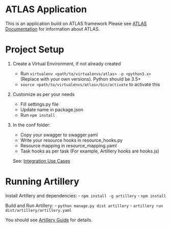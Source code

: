 ATLAS Application
=======

This is an application build on ATLAS framework
Please see [ATLAS Documentation](https://code.jtg.tools/jtg/atlas/README.md) for information about ATLAS.

Project Setup
======

1. Create a Virtual Environment, if not already created
    - Run `virtualenv <path/to/virtualenvs/atlas> -p <python3.x>`
     (Replace <variables> with your own versions). Python should be 3.5+
    - `source <path/to/virtualenvs/atlas>/bin/activate` to activate this

1. Customize as per your needs
    - Fill settings.py file
    - Update name in package.json
    - Run `npm install`

1. In the conf folder:
    - Copy your swagger to swagger.yaml
    - Write your resource hooks in resource_hooks.py
    - Resource mapping in resource_mapping.yaml
    - Task hooks as per task (For example, Artillery hooks are hooks.js)

    See: [Integration Use Cases](https://code.jtg.tools/jtg/atlas/docs/use_cases.md)


Running Artillery
========

Install Artillery and dependencies:
    - `npm install -g artillery`
    - `npm install`

Build and Run Artillery:
    - `python manage.py dist artillery`
    - `artillery run dist/artillery/artillery.yaml`

You should see [Artillery Guide](https://code.jtg.tools/jtg/atlas/docs/artillery.md) for details.
